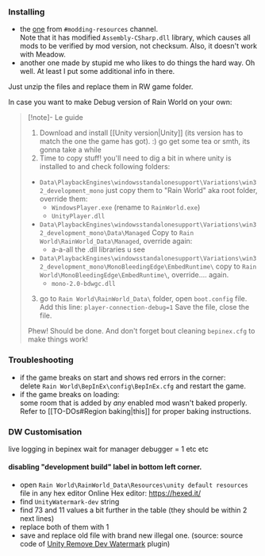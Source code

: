 
### Installing 
- the [one](https://nqywadcmwusjqlrg.public.blob.vercel-storage.com/notes/files/coding/DebugWorld-rvrKbEeqowXM2GOMBub4GDKEjJfkuZ.zip) from `#modding-resources` channel.  
Note that it has modified `Assembly-CSharp.dll` library, which causes all mods to be verified by mod version, not checksum. Also, it doesn't work with Meadow.  
- another one made by stupid me who likes to do things the hard way. Oh well. At least I put some additional info in there.   

Just unzip the files and replace them in RW game folder.  

In case you want to make Debug version of Rain World on your own:
> [!note]- Le guide
> 1)  Download and install [[Unity version|Unity]] (its version has to match the one the game has got). :)
> go get some tea or smth, its gonna take a while
> 2)  Time to copy stuff!
you'll need to dig a bit in where unity is installed to and check following folders:
> - `Data\PlaybackEngines\windowsstandalonesupport\Variations\win32_development_mono`
> 	 just copy them to "Rain World" aka root folder, override them:
> 	- `WindowsPlayer.exe` (rename to `RainWorld.exe`)
> 	- `UnityPlayer.dll`
 > - `Data\PlaybackEngines\windowsstandalonesupport\Variations\win32_development_mono\Data\Managed`
 > 	Copy to `Rain World\RainWorld_Data\Managed`, override again:
> 	- a-a-all the .dll libraries u see 
  > - `Data\PlaybackEngines\windowsstandalonesupport\Variations\win32_development_mono\MonoBleedingEdge\EmbedRuntime\`
  > 	copy to `Rain World\MonoBleedingEdge\EmbedRuntime\`, override.... again.
> 	- `mono-2.0-bdwgc.dll`
> 
 >3) go to `Rain World\RainWorld_Data\` folder, open `boot.config` file. Add this line:
> `player-connection-debug=1`
> Save the file, close the file.
> 
> Phew! Should be done.
> And don't forget bout cleaning `bepinex.cfg` to make things work!

### Troubleshooting
- if the game breaks on start and shows red errors in the corner:  
	delete `Rain World\BepInEx\config\BepInEx.cfg` and restart the game.  
- if the game breaks on loading:  
	some room that is added by *any* enabled mod wasn't baked properly. Refer to [[TO-DOs#Region baking|this]] for proper baking instructions.  


### DW Customisation
live logging in bepinex
wait for manager debugger = 1
etc etc

#### disabling "development build" label in bottom left corner.
- open `Rain World\RainWorld_Data\Resources\unity default resources` file in any hex editor
Online Hex editor: https://hexed.it/
- find `UnityWatermark-dev` string
- find 73 and 11 values a bit further in the table (they should be within 2 next lines)
- replace both of them with 1
- save and replace old file with brand new illegal one.
(source: source code of [Unity Remove Dev Watermark](https://github.com/kyubuns/UnityRemoveDevWatermark/blob/main/Assets/RemoveDevWatermark/Editor/BuildPostProcessor.cs) plugin)